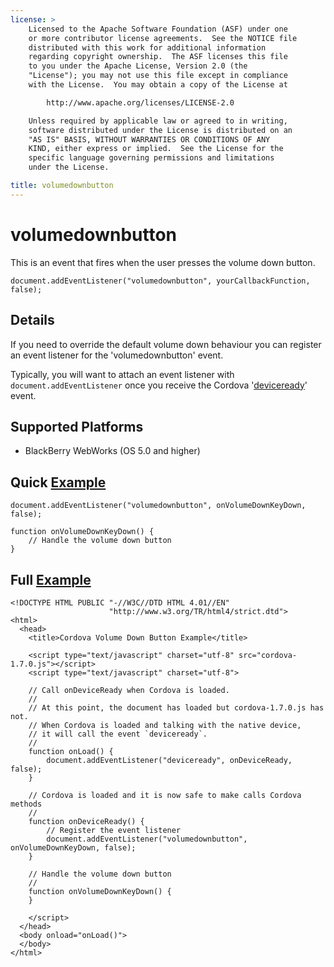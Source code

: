```yaml
---
license: >
    Licensed to the Apache Software Foundation (ASF) under one
    or more contributor license agreements.  See the NOTICE file
    distributed with this work for additional information
    regarding copyright ownership.  The ASF licenses this file
    to you under the Apache License, Version 2.0 (the
    "License"); you may not use this file except in compliance
    with the License.  You may obtain a copy of the License at

        http://www.apache.org/licenses/LICENSE-2.0

    Unless required by applicable law or agreed to in writing,
    software distributed under the License is distributed on an
    "AS IS" BASIS, WITHOUT WARRANTIES OR CONDITIONS OF ANY
    KIND, either express or implied.  See the License for the
    specific language governing permissions and limitations
    under the License.

title: volumedownbutton
---
```


volumedownbutton
===========

This is an event that fires when the user presses the volume down button.

    document.addEventListener("volumedownbutton", yourCallbackFunction, false);

Details
-------

If you need to override the default volume down behaviour you can register an event listener for the 'volumedownbutton' event.

Typically, you will want to attach an event listener with `document.addEventListener` once you receive the Cordova '[deviceready](events.deviceready.html)' event.

Supported Platforms
-------------------

- BlackBerry WebWorks (OS 5.0 and higher)

Quick [Example](../storage/storage.opendatabase.html)
-------------

    document.addEventListener("volumedownbutton", onVolumeDownKeyDown, false);

    function onVolumeDownKeyDown() {
        // Handle the volume down button
    }

Full [Example](../storage/storage.opendatabase.html)
------------

    <!DOCTYPE HTML PUBLIC "-//W3C//DTD HTML 4.01//EN"
                          "http://www.w3.org/TR/html4/strict.dtd">
    <html>
      <head>
        <title>Cordova Volume Down Button Example</title>

        <script type="text/javascript" charset="utf-8" src="cordova-1.7.0.js"></script>
        <script type="text/javascript" charset="utf-8">

        // Call onDeviceReady when Cordova is loaded.
        //
        // At this point, the document has loaded but cordova-1.7.0.js has not.
        // When Cordova is loaded and talking with the native device,
        // it will call the event `deviceready`.
        //
        function onLoad() {
            document.addEventListener("deviceready", onDeviceReady, false);
        }

        // Cordova is loaded and it is now safe to make calls Cordova methods
        //
        function onDeviceReady() {
            // Register the event listener
            document.addEventListener("volumedownbutton", onVolumeDownKeyDown, false);
        }

        // Handle the volume down button
        //
        function onVolumeDownKeyDown() {
        }

        </script>
      </head>
      <body onload="onLoad()">
      </body>
    </html>
